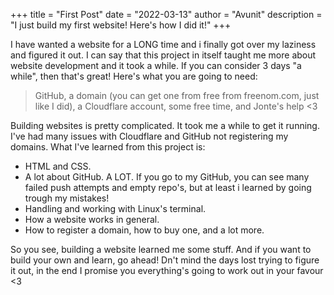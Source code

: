 +++
title = "First Post"
date = "2022-03-13"
author = "Avunit"
description = "I just build my first website! Here's how I did it!"
+++

I have wanted a website for a LONG time and i finally got over my laziness and figured it out. I can say that this project in itself taught me more about website development and it took a while. If you can consider 3 days "a while", then that's great! Here's what you are going to need:

> GitHub, a domain (you can get one from free from freenom.com, just like I did), a Cloudflare account, some free time, and Jonte's help <3

Building websites is pretty complicated. It took me a while to get it running. I've had many issues with Cloudflare and GitHub not registering my domains. What I've learned from this project is:

- HTML and CSS.
- A lot about GitHub. A LOT. If you go to my GitHub, you can see many failed push attempts and empty repo's, but at least i learned by going trough my mistakes!
- Handling and working with Linux's terminal.
- How a website works in general.
- How to register a domain, how to buy one, and a lot more.

So you see, building a website learned me some stuff. And if you want to build your own and learn, go ahead! Dn't mind the days lost trying to figure it out, in the end I promise you everything's going to work out in your favour <3